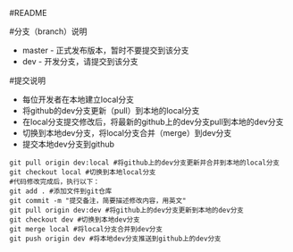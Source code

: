#README

#分支（branch）说明
* master - 正式发布版本，暂时不要提交到该分支
* dev - 开发分支，请提交到该分支

#提交说明
* 每位开发者在本地建立local分支
* 将github的dev分支更新（pull）到本地的local分支
* 在local分支提交修改后，将最新的github上的dev分支pull到本地的dev分支
* 切换到本地dev分支，将local分支合并（merge）到dev分支
* 提交本地dev分支到github
```
git pull origin dev:local #将github上的dev分支更新并合并到本地的local分支
git checkout local #切换到本地local分支
#代码修改完成后，执行以下：
git add . #添加文件到git仓库
git commit -m "提交备注，简要描述修改内容，用英文"
git pull origin dev:dev #将github上的dev分支更新到本地的dev分支
git checkout dev #切换到本地dev分支
git merge local #将local分支合并到dev分支
git push origin dev #将本地dev分支推送到github上的dev分支

```
